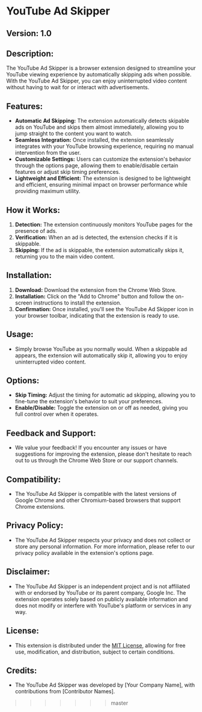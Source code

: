 # YouTube Ad Skipper

## Version: 1.0

## Description:
The YouTube Ad Skipper is a browser extension designed to streamline your YouTube viewing experience by automatically skipping ads when possible. With the YouTube Ad Skipper, you can enjoy uninterrupted video content without having to wait for or interact with advertisements.

## Features:
- **Automatic Ad Skipping:** The extension automatically detects skipable ads on YouTube and skips them almost immediately, allowing you to jump straight to the content you want to watch.
- **Seamless Integration:** Once installed, the extension seamlessly integrates with your YouTube browsing experience, requiring no manual intervention from the user.
- **Customizable Settings:** Users can customize the extension's behavior through the options page, allowing them to enable/disable certain features or adjust skip timing preferences.
- **Lightweight and Efficient:** The extension is designed to be lightweight and efficient, ensuring minimal impact on browser performance while providing maximum utility.

## How it Works:
1. **Detection:** The extension continuously monitors YouTube pages for the presence of ads.
2. **Verification:** When an ad is detected, the extension checks if it is skippable.
3. **Skipping:** If the ad is skippable, the extension automatically skips it, returning you to the main video content.

## Installation:
1. **Download:** Download the extension from the Chrome Web Store.
2. **Installation:** Click on the "Add to Chrome" button and follow the on-screen instructions to install the extension.
3. **Confirmation:** Once installed, you'll see the YouTube Ad Skipper icon in your browser toolbar, indicating that the extension is ready to use.

## Usage:
- Simply browse YouTube as you normally would. When a skippable ad appears, the extension will automatically skip it, allowing you to enjoy uninterrupted video content.

## Options:
- **Skip Timing:** Adjust the timing for automatic ad skipping, allowing you to fine-tune the extension's behavior to suit your preferences.
- **Enable/Disable:** Toggle the extension on or off as needed, giving you full control over when it operates.

## Feedback and Support:
- We value your feedback! If you encounter any issues or have suggestions for improving the extension, please don't hesitate to reach out to us through the Chrome Web Store or our support channels.

## Compatibility:
- The YouTube Ad Skipper is compatible with the latest versions of Google Chrome and other Chromium-based browsers that support Chrome extensions.

## Privacy Policy:
- The YouTube Ad Skipper respects your privacy and does not collect or store any personal information. For more information, please refer to our privacy policy available in the extension's options page.

## Disclaimer:
- The YouTube Ad Skipper is an independent project and is not affiliated with or endorsed by YouTube or its parent company, Google Inc. The extension operates solely based on publicly available information and does not modify or interfere with YouTube's platform or services in any way.

## License:
- This extension is distributed under the [MIT License](https://opensource.org/licenses/MIT), allowing for free use, modification, and distribution, subject to certain conditions.

## Credits:
- The YouTube Ad Skipper was developed by [Your Company Name], with contributions from [Contributor Names].
>>>>>>> master
